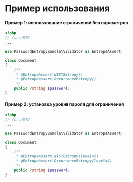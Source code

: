 # Пример использования 

#### Пример 1: использование ограничений без параметров

```php
<?php
// /src/DTO
...

use PasswordEntropyBundle\Validator as EntropeAssert;

class Document
{
    /**
     * @EntropeAssert\NISTEntropy()
     * @EntropeAssert\OccurrenceEntropy()
     */
    public ?string $password;
}
```


#### Пример 2: установка уровня пароля для ограничения

```php
<?php
// /src/DTO
...

use PasswordEntropyBundle\Validator as EntropeAssert;

class Document
{
    /**
     * @EntropeAssert\NISTEntropy(level=2)
     * @EntropeAssert\OccurrenceEntropy(level=4)
     */
    public ?string $password;
}
```